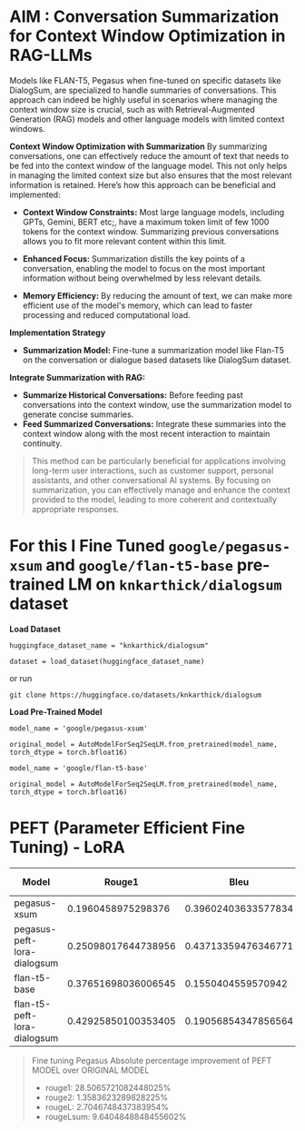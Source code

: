 # AIM : Conversation Summarization for Context Window Optimization in RAG-LLMs
Models like FLAN-T5, Pegasus when fine-tuned on specific datasets like DialogSum, are specialized to handle summaries of conversations. This approach can indeed be highly useful in scenarios where managing the context window size is crucial, such as with Retrieval-Augmented Generation (RAG) models and other language models with limited context windows.

**Context Window Optimization with Summarization**
By summarizing conversations, one can effectively reduce the amount of text that needs to be fed into the context window of the language model. This not only helps in managing the limited context size but also ensures that the most relevant information is retained. Here’s how this approach can be beneficial and implemented:

- **Context Window Constraints:** Most large language models, including GPTs, Gemini, BERT etc;, have a maximum token limit of few 1000 tokens for the context window. Summarizing previous conversations allows you to fit more relevant content within this limit.

- **Enhanced Focus:** Summarization distills the key points of a conversation, enabling the model to focus on the most important information without being overwhelmed by less relevant details.

- **Memory Efficiency:** By reducing the amount of text, we can make more efficient use of the model's memory, which can lead to faster processing and reduced computational load.

**Implementation Strategy**
- **Summarization Model:** Fine-tune a summarization model like Flan-T5 on the conversation or dialogue based datasets like DialogSum dataset.

**Integrate Summarization with RAG:**
- **Summarize Historical Conversations:** Before feeding past conversations into the context window, use the summarization model to generate concise summaries.
- **Feed Summarized Conversations:** Integrate these summaries into the context window along with the most recent interaction to maintain continuity.

> This method can be particularly beneficial for applications involving long-term user interactions, such as customer support, personal assistants, and other conversational AI systems. By focusing on summarization, you can effectively manage and enhance the context provided to the model, leading to more coherent and contextually appropriate responses.

# For this I Fine Tuned `google/pegasus-xsum` and `google/flan-t5-base` pre-trained LM on `knkarthick/dialogsum` dataset

**Load Dataset**
```
huggingface_dataset_name = "knkarthick/dialogsum"

dataset = load_dataset(huggingface_dataset_name)
```
or run
```
git clone https://huggingface.co/datasets/knkarthick/dialogsum
```

**Load Pre-Trained Model**
```
model_name = 'google/pegasus-xsum'

original_model = AutoModelForSeq2SeqLM.from_pretrained(model_name, torch_dtype = torch.bfloat16)
```
```
model_name = 'google/flan-t5-base'

original_model = AutoModelForSeq2SeqLM.from_pretrained(model_name, torch_dtype = torch.bfloat16)
```
# PEFT (Parameter Efficient Fine Tuning) - LoRA

| Model    | Rouge1   | Bleu    | Notebook    | FT Checkpoints    |
|-------------|-------------|-------------|-------------|-------------|
| pegasus-xsum|0.1960458975298376| 0.39602403633577834 | - | - |
| pegasus-peft-lora-dialogsum| 0.25098017644738956| 0.43713359476346771| [.ipynb](https://github.com/shoryasethia/ConversationSummarizerLLM/blob/main/Pegasus_PEFT_LoRA_DialogSum.ipynb)| [🔗](https://github.com/shoryasethia/ConversationSummarizerLLM/blob/main/pegasus-peft-lora-dialogsum-checkpoints.zip)|
| flan-t5-base| 0.37651698036006545| 0.1550404559570942| - | - |
| flan-t5-peft-lora-dialogsum| 0.42925850100353405| 0.19056854347856564| [.ipynb](https://github.com/shoryasethia/ConversationSummarizerLLM/blob/main/FLAN-T5-PEFT-LoRA-DialogSum.ipynb)| [🔗](https://github.com/shoryasethia/ConversationSummarizerLLM/blob/main/flan-t5-peft-lora-dialogsum-checkpoints.zip)|

> Fine tuning Pegasus
> Absolute percentage improvement of PEFT MODEL over ORIGINAL MODEL
> - rouge1: 28.5065721082448025%
> - rouge2: 1.3583623289828225%
> - rougeL: 2.7046748437383954%
> - rougeLsum: 9.6404848848455602%
